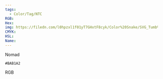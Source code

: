 ```yaml
---
tags:
  - Color/Tag/NTC
RGB:
Hex:
img: https://filedn.com/l0hpzxl1f01yT7GHxtF8cyk/Color%20Snake/SVG_Tumb%20Mass%20No%20Name/BAB1A2.svg
CMYK:
HSL:
Name:
---
```

Nomad
```palette
#BAB1A2
```
RGB
